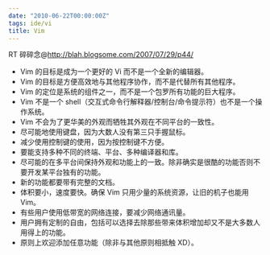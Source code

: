```yaml
---
date: "2010-06-22T00:00:00Z"
tags: ide/vi
title: Vim
---
```


RT 碎碎念@<http://blah.blogsome.com/2007/07/29/p44/>

* Vim 的目标是成为一个更好的 Vi 而不是一个全新的编辑器。
* Vim 的目标是方便高效地与其他程序协作，而不是代替所有其他程序。
* Vim 的定位是系统的组件之一，而不是一个包罗所有功能的巨大程序。
* Vim 不是一个 shell（交互式命令行解释器/控制台/命令提示符）也不是一个操作系统。
* Vim 不会为了更华美的外观而牺牲其外观在不同平台的一致性。
* 尽可能地使用键盘，因为大数人没有第三只手握鼠标。
* 减少使用控制键的使用，因为按控制键不方便。
* 要能支持多种不同的终端、平台、多种编译器和库。
* 尽可能的在多平台间保持外观和功能上的一致。除非确实是很酷的功能否则不要开发某平台独有的功能。
* 新的功能都要带有完整的文档。
* 体积要小，速度要快。确保 Vim 只用少量的系统资源，让旧的机子也能用  Vim。
* 有些用户使用低带宽的网络连接，要减少网络通讯量。
* 用户拥有定制的自由，包括可以选择去除那些带来体积增加却又不是大多数人用得上的功能。
* 原则上欢迎添加任意功能（除非与其他原则相抵触 XD）。
